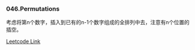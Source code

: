 ### 046.Permutations

考虑将第n个数字，插入到已有的n-1个数字组成的全排列中去，注意有n个位置的插空。


[Leetcode Link](https://leetcode.com/problems/permutations)